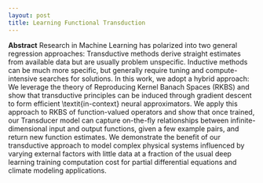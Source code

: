 ```yaml
---
layout: post
title: Learning Functional Transduction
---
```


**Abstract** 
Research in Machine Learning has polarized into two general regression approaches: Transductive methods derive straight estimates from available data but are usually problem unspecific. Inductive methods can be much more specific, but generally require tuning and compute-intensive searches for solutions. In this work, we  adopt a hybrid approach: We leverage the theory of Reproducing Kernel Banach Spaces (RKBS) and show that transductive principles can be induced through gradient descent to form efficient \textit{in-context} neural approximators. We apply this approach to RKBS of function-valued operators and show that once trained, our Transducer model can capture on-the-fly relationships between infinite-dimensional input and output functions, given a few example pairs, and return new function estimates. We demonstrate the benefit of our transductive approach to model complex physical systems influenced by varying external factors with little data at a fraction of the usual deep learning training computation cost for partial differential equations and climate modeling applications.

